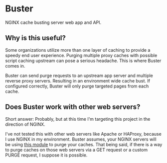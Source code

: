 # Buster

NGINX cache busting server web app and API.

## Why is this useful?

Some organizations utilize more than one layer of caching to provide a speedy end user experience. Purging multiple proxy caches with possible script caching upstream can pose a serious headache. This is where Buster comes in. 

Buster can send purge requests to an upstream app server and multiple reverse proxy servers. Resulting in an environment wide cache bust. If configured correctly, Buster will only purge targeted pages from each cache. 

## Does Buster work with other web servers?

Short answer: Probably, but at this time I'm targeting this project in the direction of NGINX.

I've not tested this with other web servers like Apache or HAProxy, because I use NGINX in my environment. Buster assumes, your NGINX servers will be using [this module](https://github.com/nginx-modules/ngx_cache_purge) to purge your caches. That being said, if there is a way to purge caches on those web servers via a GET request or a custom PURGE request, I suppose it is possible.


